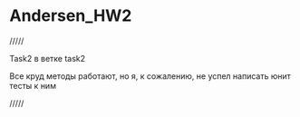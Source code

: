 # Andersen_HW2
/////

Task2 в ветке task2

Все круд методы работают, но я, к сожалению, не успел написать юнит тесты к ним

/////
